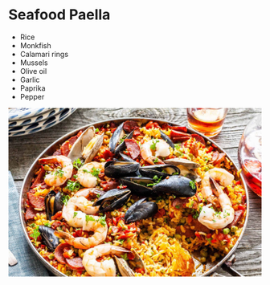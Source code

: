 # Seafood Paella
* Rice
* Monkfish
* Calamari rings
* Mussels
* Olive oil
* Garlic
* Paprika
* Pepper

![seafood paella](../images/dish5img.jpg)